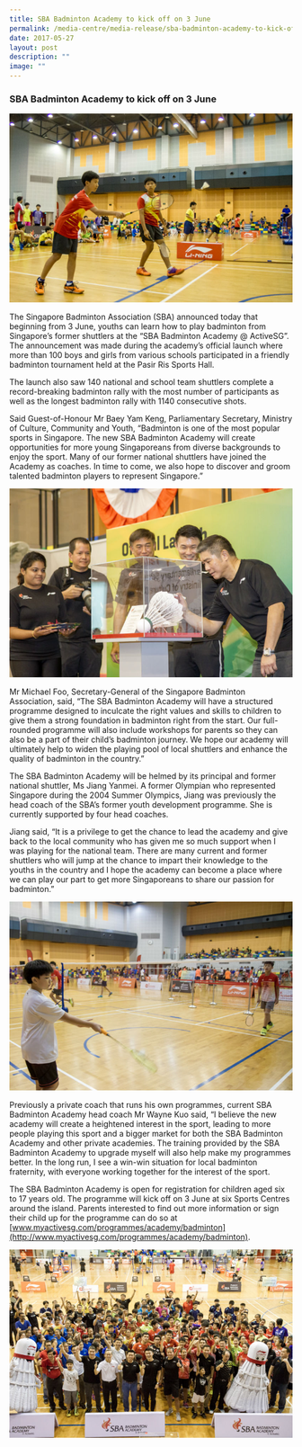 ```yaml
---
title: SBA Badminton Academy to kick off on 3 June
permalink: /media-centre/media-release/sba-badminton-academy-to-kick-off-on-3-june/
date: 2017-05-27
layout: post
description: ""
image: ""
---
```

### **SBA Badminton Academy to kick off on 3 June**

![](/images/Media%20Centre/Media%20Release/2017/May/Two%20shuttlers%20from%20the%20National%20Intermediate%20Squad%20sparring%20against%20their%20oponents.jpeg)

The Singapore Badminton Association (SBA) announced today that beginning from 3 June, youths can learn how to play badminton from Singapore’s former shuttlers at the “SBA Badminton Academy @ ActiveSG”. The announcement was made during the academy’s official launch where more than 100 boys and girls from various schools participated in a friendly badminton tournament held at the Pasir Ris Sports Hall.

The launch also saw 140 national and school team shuttlers complete a record-breaking badminton rally with the most number of participants as well as the longest badminton rally with 1140 consecutive shots.

Said Guest-of-Honour Mr Baey Yam Keng, Parliamentary Secretary, Ministry of Culture, Community and Youth, “Badminton is one of the most popular sports in Singapore. The new SBA Badminton Academy will create opportunities for more young Singaporeans from diverse backgrounds to enjoy the sport. Many of our former national shuttlers have joined the Academy as coaches. In time to come, we also hope to discover and groom talented badminton players to represent Singapore.”

![](/images/Media%20Centre/Media%20Release/2017/May/SBA%20SectGen%20Michael%20Foo%20signing%20an%20acrylic%20shuttlecock%20to%20officially%20launch%20the%20SBA%20Academy.jpeg)

Mr Michael Foo, Secretary-General of the Singapore Badminton Association, said, “The SBA Badminton Academy will have a structured programme designed to inculcate the right values and skills to children to give them a strong foundation in badminton right from the start. Our full-rounded programme will also include workshops for parents so they can also be a part of their child’s badminton journey. We hope our academy will ultimately help to widen the playing pool of local shuttlers and enhance the quality of badminton in the country.”

The SBA Badminton Academy will be helmed by its principal and former national shuttler, Ms Jiang Yanmei. A former Olympian who represented Singapore during the 2004 Summer Olympics, Jiang was previously the head coach of the SBA’s former youth development programme. She is currently supported by four head coaches.

Jiang said, “It is a privilege to get the chance to lead the academy and give back to the local community who has given me so much support when I was playing for the national team. There are many current and former shuttlers who will jump at the chance to impart their knowledge to the youths in the country and I hope the academy can become a place where we can play our part to get more Singaporeans to share our passion for badminton.”

![](/images/Media%20Centre/Media%20Release/2017/May/A%20participant%20having%20a%20friendly%20match%20with%20a%20National%20Intermediate%20team%20player.jpeg)

Previously a private coach that runs his own programmes, current SBA Badminton Academy head coach Mr Wayne Kuo said, “I believe the new academy will create a heightened interest in the sport, leading to more people playing this sport and a bigger market for both the SBA Badminton Academy and other private academies. The training provided by the SBA Badminton Academy to upgrade myself will also help make my programmes better. In the long run, I see a win-win situation for local badminton fraternity, with everyone working together for the interest of the sport.

The SBA Badminton Academy is open for registration for children aged six to 17 years old. The programme will kick off on 3 June at six Sports Centres around the island. Parents interested to find out more information or sign their child up for the programme can do so at [www.myactivesg.com/programmes/academy/badminton](http://www.myactivesg.com/programmes/academy/badminton).

![](/images/Media%20Centre/Media%20Release/2017/May/MCCY%20Parl%20Sec%20Baey%20Yam%20Keng%20with%20National%20team%20players%20and%20players%20from%20various%20schools.jpeg)